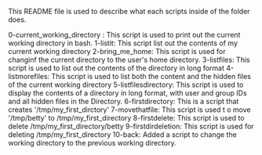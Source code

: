 This README file is used to describe what each scripts inside of the folder does.

0-current_working_directory : This script is used to print out the current working directory in bash.
1-listit: This script list out the contents of my current working directory
2-bring_me_home: This script is used for changinf the current directory to the user's home directory.
3-listfiles: This script is used to list out the contents of the directory in long format
4-listmorefiles: This script is used to list both the content and the hidden files of the current working directory
5-listfilesdirectory: This script is used to display the contents of a directory in long format, with user and group IDs and all hidden files in the Directory.
6-firstdirectory: This is a script that creates '/tmp/my_first_dirctory'
7-movethatfile: This script is used t o move '/tmp/betty' to /tmp/my_first_directory
8-firstdelete: This script is used to delete /tmp/my_first_directory/betty
9-firstdirdeletion: This script is used for deleting /tmp/my_first_directory
10-back: Added a script to change the working directory to the previous working directory.
